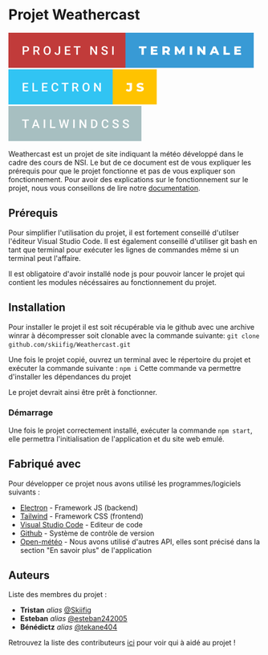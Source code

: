 # Projet Weathercast

![forthebadge](badges/projet-nsi-terminale.svg)     ![forthebadge](badges/electron-js.svg)     ![forthebadge](badges/tailwindcss.svg)

Weathercast est un projet de site indiquant la météo développé dans le cadre des cours de NSI.
Le but de ce document est de vous expliquer les prérequis pour que le projet fonctionne et pas de vous expliquer son fonctionnement.
Pour avoir des explications sur le fonctionnement sur le projet, nous vous conseillons de lire notre [documentation](https://www.canva.com/design/DAFjufBichs/XUFfGoM8K86rkKjGPohaBw/edit).

## Prérequis

Pour simplifier l'utilisation du projet, il est fortement conseillé d'utilser l'éditeur Visual Studio Code.
Il est également conseillé d'utiliser git bash en tant que terminal pour exécuter les lignes de commandes même si un terminal peut l'affaire.

Il est obligatoire d'avoir installé node js pour pouvoir lancer le projet qui contient les modules nécéssaires au fonctionnement du projet. 

## Installation

Pour installer le projet il est soit récupérable via le github avec une archive winrar à décompresser soit clonable avec la commande suivante:
``git clone github.com/skiifig/Weathercast.git``

Une fois le projet copié, ouvrez un terminal avec le répertoire du projet et exécuter la commande suivante :
``npm i``
Cette commande va permettre d'installer les dépendances du projet

Le projet devrait ainsi être prêt à fonctionner.

### Démarrage

Une fois le projet correctement installé, exécuter la commande ``npm start``, elle permettra l'initialisation de l'application et du site web emulé.

## Fabriqué avec

Pour développer ce projet nous avons utilisé les programmes/logiciels suivants :

* [Electron](https://www.electronjs.org/fr/) - Framework JS (backend)
* [Tailwind](https://tailwindcss.com) - Framework CSS (frontend)
* [Visual Studio Code](https://code.visualstudio.com) - Editeur de code
* [Github](https://github.com) - Système de contrôle de version
* [Open-météo](https://open-meteo.com) - Nous avons utilisé d'autres API, elles sont précisé dans la section "En savoir plus" de l'application

## Auteurs
Liste des membres du projet :
* **Tristan** _alias_ [@Skiifig](https://github.com/Skiifig)
* **Esteban** _alias_ [@esteban242005](https://github.com/esteban242005)
* **Bénédictz** _alias_ [@tekane404](https://github.com/tekane404)

Retrouvez la liste des contributeurs [ici](https://github.com/skiifig/Weathercast/contributors) pour voir qui à aidé au projet !
